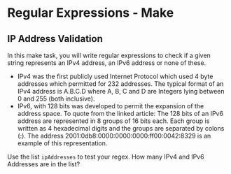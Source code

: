 # Regular Expressions  - Make

## IP Address Validation
In this make task, you will write regular expressions to check if a given string represents an IPv4 address, an IPv6 address or none of these. 
- IPv4 was the first publicly used Internet Protocol which used 4 byte addresses which permitted for 232 addresses. The typical format of an IPv4 address is A.B.C.D where A, B, C and D are Integers lying between 0 and 255 (both inclusive).
- IPv6, with 128 bits was developed to permit the expansion of the address space. To quote from the linked article: The 128 bits of an IPv6 address are represented in 8 groups of 16 bits each. Each group is written as 4 hexadecimal digits and the groups are separated by colons (:). The address 2001:0db8:0000:0000:0000:ff00:0042:8329 is an example of this representation. 

Use the list ```ipAddresses``` to test your regex. How many IPv4 and IPv6 Addresses are in the list?